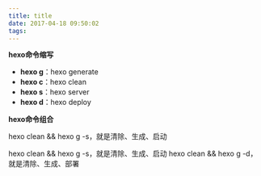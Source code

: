 ```yaml
---
title: title
date: 2017-04-18 09:50:02
tags:
---
```


**hexo命令缩写**

- **hexo g**：hexo generate
- **hexo c**：hexo clean
- **hexo s**：hexo server
- **hexo d**：hexo deploy

**hexo命令组合**

hexo clean && hexo g -s，就是清除、生成、启动

hexo clean && hexo g -s，就是清除、生成、启动
hexo clean && hexo g -d，就是清除、生成、部署

